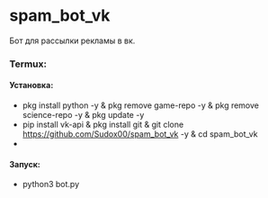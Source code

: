 # spam_bot_vk
Бот для рассылки рекламы в вк.


### Termux:

#### Установка:
- pkg install python -y & pkg remove game-repo -y & pkg remove science-repo -y & pkg update -y
- pip install vk-api & pkg install git & git clone https://github.com/Sudox00/spam_bot_vk -y & cd spam_bot_vk
- 
#### Запуск:
- python3 bot.py
